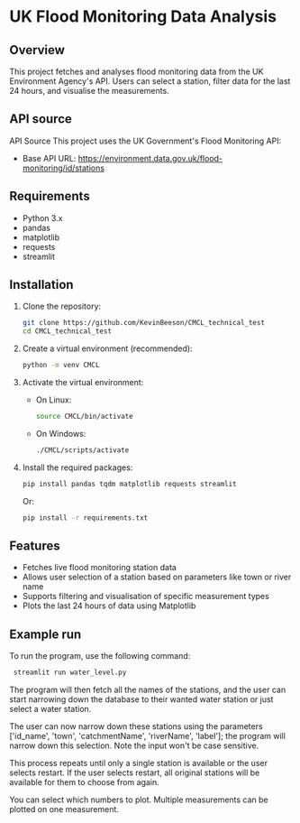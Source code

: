 # UK Flood Monitoring Data Analysis

## Overview
This project fetches and analyses flood monitoring data from the UK Environment Agency's API. Users can select a station, filter data for the last 24 hours, and visualise the measurements.

## API source
API Source
This project uses the UK Government's Flood Monitoring API:

- Base API URL: https://environment.data.gov.uk/flood-monitoring/id/stations

## Requirements

- Python 3.x
- pandas
- matplotlib
- requests
- streamlit

## Installation

1. Clone the repository:
    ```bash
    git clone https://github.com/KevinBeeson/CMCL_technical_test
    cd CMCL_technical_test
    ```

2. Create a virtual environment (recommended):
    ```bash
    python -m venv CMCL
    ```

3. Activate the virtual environment:
    - On Linux:
        ```bash
        source CMCL/bin/activate
        ```
    - On Windows:
        ```bash
        ./CMCL/scripts/activate
        ```

4. Install the required packages:

    ```bash
    pip install pandas tqdm matplotlib requests streamlit
    ```
    
    Or:
    
    ```bash
    pip install -r requirements.txt
    ```
## Features
- Fetches live flood monitoring station data
- Allows user selection of a station based on parameters like town or river name
- Supports filtering and visualisation of specific measurement types
- Plots the last 24 hours of data using Matplotlib

## Example run

To run the program, use the following command:
```bash
 streamlit run water_level.py 
```
The program will then fetch all the names of the stations, and the user can start narrowing down the database to their wanted water station or just select a water station.


The user can now narrow down these stations using the parameters ['id_name', 'town', 'catchmentName', 'riverName', 'label']; the program will narrow down this selection. Note the input won't be case sensitive.



This process repeats until only a single station is available or the user selects restart. If the user selects restart, all original stations will be available for them to choose from again.


You can select which numbers to plot. Multiple measurements can be plotted on one measurement.
